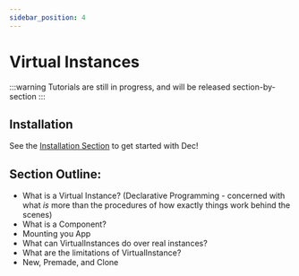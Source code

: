 ```yaml
---
sidebar_position: 4
---
```


# Virtual Instances

:::warning
Tutorials are still in progress, and will be released section-by-section
:::

## Installation

See the [Installation Section](../Installation) to get started with Dec!

## Section Outline:
- What is a Virtual Instance? (Declarative Programming - concerned with what
_is_ more than the procedures of how exactly things work behind the scenes)
- What is a Component?
- Mounting you App
- What can VirtualInstances do over real instances?
- What are the limitations of VirtualInstance?
- New, Premade, and Clone